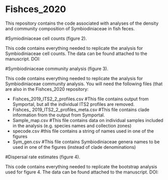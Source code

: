 # Fishces_2020
This repository contains the code associated with analyses of the density and community composition of Symbiodiniaceae in fish feces.

#Symiodiniaceae cell counts (figure 2).

This code contains everything needed to replicate the analysis for Symbiodiniaceae cell counts. The data can be found attached to the manuscript. DOI:


#Symbiodiniaceae community analysis (figure 3).

This code contains everything needed to replicate the analysis for Symbiodiniaceae community analysis. 
You will need the following files (that are also in the Fishces_2020 repository: 
- Fishces_2019_ITS2_2_profiles.csv #This file contains output from Symportal, but all the individual ITS2 profiles are removed.
- Fishces_ 2019_ITS2_2_profiles_meta.csv #This file contains clade information from the output from Symportal.
- Sample_map.csv #This file contains data on individual samples included in the analysis (e.g. species names and collection zones)
- specode.csv #this file contains a string of names used in one of the figures
- Sym_gen.csv #This file contains Symbiodiniaceae genera names to be used in one of the figures (instead of clade denominations)


#Dispersal rate estimates (figure 4).

This code contains everything needed to replicate the bootstrap analysis used for figure 4. The data can be found attached to the manuscript. DOI:

